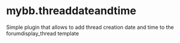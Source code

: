 # mybb.threaddateandtime
Simple plugin that allows to add thread creation date and time to the forumdisplay_thread template
